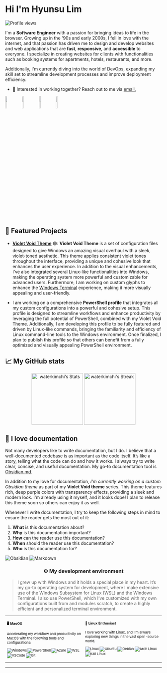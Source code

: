 # Hi I'm Hyunsu Lim

![Profile views](https://komarev.com/ghpvc/?username=waterkimchi&label=Profile%20views&color=60598F&style=flat)

<div class="github-introduction">

I'm a **Software Engineer** with a passion for bringing ideas to life in the browser. Growing up in the '90s and early 2000s, I fell in love with the internet, and that passion has driven me to design and develop websites and web applications that are **fast**, **responsive**, and **accessible** to everyone. I specialize in creating websites for clients with functionalities such as booking systems for apartments, hotels, restaurants, and more.

Additionally, I'm currently diving into the world of DevOps, expanding my skill set to streamline development processes and improve deployment efficiency.

</div>

- 💼 Interested in working together? Reach out to me via <a href="hyunsul2@uci.edu">email.</a>

<div class="badges-intro">
<code><img width="10%" src="https://www.vectorlogo.zone/logos/swift/swift-ar21.svg"></code>
<code><img width="10%" src="https://www.vectorlogo.zone/logos/java/java-ar21.svg"></code>
<code><img width="10%" src="https://www.vectorlogo.zone/logos/apple/apple-ar21.svg"></code>
<code><img width="10%" src="https://www.vectorlogo.zone/logos/apple_xcode/apple_xcode-ar21.svg"></code>
</div>

## 🌟 Featured Projects

- **[Violet Void Theme](https://github.com/aaronedev/violet-void-theme)** 🟣: **Violet Void Theme** is a set of configuration files designed to give Windows an amazing visual overhaul with a sleek, violet-toned aesthetic. This theme applies consistent violet tones throughout the interface, providing a unique and cohesive look that enhances the user experience. In addition to the visual enhancements, I’ve also integrated several Linux-like functionalities into Windows, making the operating system more powerful and customizable for advanced users. Furthermore, I am working on custom glyphs to enhance the [Windows Terminal](https://github.com/microsoft/terminal) experience, making it more visually appealing and user-friendly.

- I am working on a comprehensive **PowerShell profile** that integrates all my custom configurations into a powerful and cohesive setup. This profile is designed to streamline workflows and enhance productivity by leveraging the full potential of PowerShell, combined with my Violet Void Theme. Additionally, I am developing this profile to be fully featured and driven by Linux-like commands, bringing the familiarity and efficiency of Linux command-line tools to the Windows environment. Once finalized, I plan to publish this profile so that others can benefit from a fully optimized and visually appealing PowerShell environment.

## 📈 My GitHub stats

<div class="badges-githubstats">
  <p align="center">
    <img src="https://github-readme-stats.vercel.app/api?username=waterkimchi&theme=tokyonight&show_icons=true&hide_border=true&count_private=true" alt="waterkimchi's Stats" height="165">
    <img src="https://github-readme-streak-stats.herokuapp.com/?user=waterkimchi&theme=tokyonight&hide_border=true" alt="waterkimchi's Streak" height="165">
  </p>
</div>

## 📃 I love documentation

Not many developers like to write documentation, but I do. I believe that a well-documented codebase is as important as the code itself. It’s like a story, telling what the code can do and how it works. I always try to write clear, concise, and useful documentation. My go-to documentation tool is <a href="https://obsidian.md/" target="_blank">Obsidian.md</a>.

In addition to my love for documentation, *I'm currently working on a custom Obsidian theme* as part of my **Violet Void theme** series. This theme features rich, deep purple colors with transparency effects, providing a sleek and modern look. I'm already using it myself, and it looks dope! I plan to release this theme soon so others can enjoy it as well.

Whenever I write documentation, I try to keep the following steps in mind to ensure the reader gets the most out of it:

1. **What** is this documentation about?
2. **Why** is this documentation important?
3. **How** can the reader use this documentation?
4. **When** should the reader use this documentation?
5. **Who** is this documentation for?

![Obsidian](https://img.shields.io/badge/-Obsidian-483699?style=flat&logo=obsidian&logoColor=white)
![Markdown](https://img.shields.io/badge/-Markdown-000000?style=flat&logo=markdown&logoColor=white)

### <p align="center">⚙️ My development environment </p>

> I grew up with Windows and it holds a special place in my heart. It’s my go-to operating system for development, where I make extensive use of the Windows Subsystem for Linux (WSL) and the Windows Terminal. I also use PowerShell, which I’ve customized with my own configurations built from and modules scratch, to create a highly efficient and personalized terminal environment.

<div class="table-devenvironment">
  <table style="font-size: 11px">
  <tr>
  <td valign="top" width="50%">

#### 🖥️ MacOS

Accelerating my workflow and productivity on MacOS with the following tools and configurations:

  ![Windows](https://img.shields.io/badge/-MacOS-0078D6?style=flat&logo=windows&logoColor=white)
  ![PowerShell](https://img.shields.io/badge/-PowerShell-5391FE?style=flat&logo=powershell&logoColor=white)
  ![Azure](https://img.shields.io/badge/-Azure-0078D4?style=flat&logo=microsoft-azure&logoColor=white)
  ![WSL](https://img.shields.io/badge/-WSL-0D1117?style=flat&logo=windows-subsystem-for-linux&logoColor=FCC624)
  ![VSCode](https://img.shields.io/badge/-Visual%20Studio%20Code-007ACC?style=flat&logo=visual-studio-code&logoColor=white)
  ![Git](https://img.shields.io/badge/-Git-F05032?style=flat&logo=git&logoColor=white)
  </td>
  <td valign="top" width="50%">

#### 🐧 Linux Enthusiast

I love working with Linux, and I'm always exploring new things in the vast open-source world.

  ![Linux](https://img.shields.io/badge/-Linux-000000?style=flat&logo=linux&logoColor=FCC624)
  ![Ubuntu](https://img.shields.io/badge/-Ubuntu-E95420?style=flat&logo=ubuntu&logoColor=white)
  ![Debian](https://img.shields.io/badge/-Debian-A81D33?style=flat&logo=debian&logoColor=white)
  ![Arch Linux](https://img.shields.io/badge/-Arch%20Linux-1793D1?style=flat&logo=arch-linux&logoColor=white)
  ![Kali Linux](https://img.shields.io/badge/-Kali%20Linux-557C94?style=flat&logo=kali-linux&logoColor=white)
  </td>
  </tr>
  </table>
</div>

---
